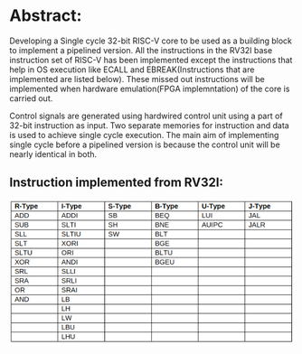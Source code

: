 # Abstract:

Developing a Single cycle 32-bit RISC-V core to be used as a building block to implement a pipelined version. All the instructions in the RV32I base instruction set of RISC-V has been implemented except the instructions that help in OS execution like ECALL and EBREAK(Instructions that are implemented are listed below). These missed out instructions will be implemented when hardware emulation(FPGA implemntation) of the core is carried out.


Control signals are generated using hardwired control unit using a part of 32-bit instruction as input. Two separate memories for instruction and data is used to achieve single cycle execution. The main aim of implementing single cycle before a pipelined version is because the control unit will be nearly identical in both.

## Instruction implemented from RV32I:
![Screenshot](zinstr.png)
